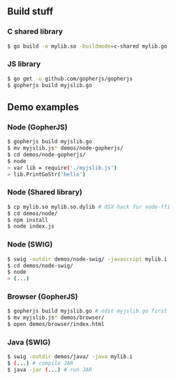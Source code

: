 ## Build stuff

### C shared library

```sh
$ go build -o mylib.so -buildmode=c-shared mylib.go
```

### JS library
```sh
$ go get -u github.com/gopherjs/gopherjs
$ gopherjs build myjslib.go
```

## Demo examples

### Node (GopherJS)
```sh
$ gopherjs build myjslib.go
$ mv myjslib.js* demos/node-gopherjs/
$ cd demos/node-gopherjs/
$ node
> var lib = require('./myjslib.js')
> lib.PrintGoStr('hello')
```

### Node (Shared library)
```sh
$ cp mylib.so mylib.so.dylib # OSX hack for node-ffi
$ cd demos/node/
$ npm install
$ node index.js
```

### Node (SWIG)
```sh
$ swig -outdir demos/node-swig/ -javascript mylib.i
$ cd demos/node-swig/
$ node
> (...)
```

### Browser (GopherJS)
```sh
$ gopherjs build myjslib.go # edit myjslib.go first
$ mv myjslib.js* demos/browser/
$ open demos/browser/index.html
```

### Java (SWIG)
```sh
$ swig -outdir demos/java/ -java mylib.i
$ (...) # compile JAR
$ java -jar (...) # run JAR
```
